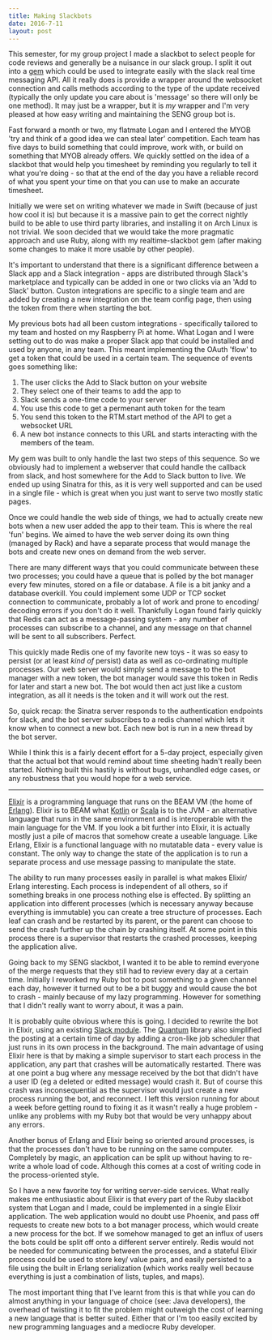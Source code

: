 ```yaml
---
title: Making Slackbots
date: 2016-7-11
layout: post
---
```


This semester, for my group project I made a slackbot to select people for code reviews and generally be a nuisance in our slack group. I split it out into a [gem](https://github.com/javanut13/realtime-slackbot) which could be used to integrate easily with the slack real time messaging API. All it really does is provide a wrapper around the websocket connection and calls methods according to the type of the update received (typically the only update you care about is 'message' so there will only be one method). It may just be a wrapper, but it is *my* wrapper and I'm very pleased at how easy writing and maintaining the SENG group bot is.

Fast forward a month or two, my flatmate Logan and I entered the MYOB 'try and think of a good idea we can steal later' competition. Each team has five days to build something that could improve, work with, or build on something that MYOB already offers. We quickly settled on the idea of a slackbot that would help you timesheet by reminding you regularly to tell it what you're doing - so that at the end of the day you have a reliable record of what you spent your time on that you can use to make an accurate timesheet.

Initially we were set on writing whatever we made in Swift (because of just how cool it is) but because it is a massive pain to get the correct nightly build to be able to use third party libraries, and installing it on Arch Linux is not trivial. We soon decided that we would take the more pragmatic approach and use Ruby, along with my realtime-slackbot gem (after making some changes to make it more usable by other people).

It's important to understand that there is a significant difference between a Slack app and a Slack integration - apps are distributed through Slack's marketplace and typically can be added in one or two clicks via an 'Add to Slack' button. Custon integrations are specific to a single team and are added by creating a new integration on the team config page, then using the token from there when starting the bot.

My previous bots had all been custom integrations - specifically tailored to my team and hosted on my Raspberry Pi at home. What Logan and I were setting out to do was make a proper Slack app that could be installed and used by anyone, in any team. This meant implementing the OAuth 'flow' to get a token that could be used in a certain team. The sequence of events goes something like:

1. The user clicks the Add to Slack button on your website
2. They select one of their teams to add the app to
3. Slack sends a one-time code to your server
4. You use this code to get a permenant auth token for the team
5. You send this token to the RTM.start method of the API to get a websocket URL
6. A new bot instance connects to this URL and starts interacting with the members of the team.

My gem was built to only handle the last two steps of this sequence. So we obviously had to implement a webserver that could handle the callback from slack, and host somewhere for the Add to Slack button to live. We ended up using Sinatra for this, as it is very well supported and can be used in a single file - which is great when you just want to serve two mostly static pages.

Once we could handle the web side of things, we had to actually create new bots when a new user added the app to their team. This is where the real 'fun' begins. We aimed to have the web server doing its own thing (managed by Rack) and have a separate process that would manage the bots and create new ones on demand from the web server.

There are many different ways that you could communicate between these two processes; you could have a queue that is polled by the bot manager every few minutes, stored on a file or database. A file is a bit janky and a database overkill. You could implement some UDP or TCP socket connection to communicate, probably a lot of work and prone to encoding/ decoding errors if you don't do it well. Thankfully Logan found fairly quickly that Redis can act as a message-passing system - any number of processes can subscribe to a channel, and any message on that channel will be sent to all subscribers. Perfect.

This quickly made Redis one of my favorite new toys - it was so easy to persist (or at least *kind of* persist) data as well as co-ordinating multiple processes. Our web server would simply send a message to the bot manager with a new token, the bot manager would save this token in Redis for later and start a new bot. The bot would then act just like a custom integration, as all it needs is the token and it will work out the rest.

So, quick recap: the Sinatra server responds to the authentication endpoints for slack, and the bot server subscribes to a redis channel which lets it know when to connect a new bot. Each new bot is run in a new thread by the bot server.

While I think this is a fairly decent effort for a 5-day project, especially given that the actual bot that would remind about time sheeting hadn't really been started. Nothing built this hastily is without bugs, unhandled edge cases, or any robustness that you would hope for a web service.

---

[Elixir](http://elixir-lang.org) is a programming language that runs on the BEAM VM (the home of [Erlang](http://erlang.org)). Elixir is to BEAM what [Kotlin](http://kotlinlang.org) or [Scala](http://scala-lang.org) is to the JVM - an alternative language that runs in the same environment and is interoperable with the main language for the VM. If you look a bit further into Elixir, it is actually mostly just a pile of macros that somehow create a useable language. Like Erlang, Elixir is a functional language with no mutatable data - every value is constant. The only way to change the state of the application is to run a separate process and use message passing to manipulate the state.

The ability to run many processes easily in parallel is what makes Elixir/ Erlang interesting. Each process is independent of all others, so if something breaks in one process nothing else is effected. By splitting an application into different processes (which is necessary anyway because everything is immutable) you can create a tree structure of processes. Each leaf can crash and be restarted by its parent, or the parent can choose to send the crash further up the chain by crashing itself. At some point in this process there is a supervisor that restarts the crashed processes, keeping the application alive.

Going back to my SENG slackbot, I wanted it to be able to remind everyone of the merge requests that they still had to review every day at a certain time. Initially I reworked my Ruby bot to post something to a given channel each day, however it turned out to be a bit buggy and would cause the bot to crash - mainly because of my lazy programming. However for something that I didn't really want to worry about, it was a pain.

It is probably quite obvious where this is going. I decided to rewrite the bot in Elixir, using an existing [Slack module](https://github.com/BlakeWilliams/Elixir-Slack). The [Quantum](https://github.com/c-rack/quantum-elixir) library also simplified the posting at a certain time of day by adding a cron-like job scheduler that just runs in its own process in the background. The main advantage of using Elixir here is that by making a simple supervisor to start each process in the application, any part that crashes will be automatically restarted. There was at one point a bug where any message received by the bot that didn't have a user ID (eg a deleted or edited message) would crash it. But of course this crash was inconsequential as the supervisor would just create a new process running the bot, and reconnect. I left this version running for about a week before getting round to fixing it as it wasn't really a huge problem - unlike any problems with my Ruby bot that would be very unhappy about any errors.

Another bonus of Erlang and Elixir being so oriented around processes, is that the processes don't have to be running on the same computer. Completely by magic, an application can be split up without having to re-write a whole load of code. Although this comes at a cost of writing code in the process-oriented style.

So I have a new favorite toy for writing server-side services. What really makes me enthusiastic about Elixir is that every part of the Ruby slackbot system that Logan and I made, could be implemented in a single Elixir application. The web application would no doubt use Phoenix, and pass off requests to create new bots to a bot manager process, which would create a new process for the bot. If we somehow managed to get an influx of users the bots could be split off onto a different server entirely. Redis would not be needed for communicating between the processes, and a stateful Elixir process could be used to store key/ value pairs, and easily persisted to a file using the built in Erlang serialization (which works really well because everything is just a combination of lists, tuples, and maps).

The most important thing that I've learnt from this is that while you can do almost anything in your language of choice (see: Java developers), the overhead of twisting it to fit the problem might outweigh the cost of learning a new language that is better suited. Either that or I'm too easily excited by new programming languages and a mediocre Ruby developer.